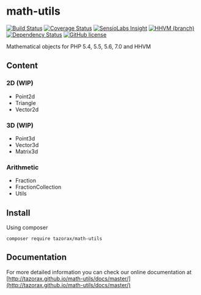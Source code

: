 # math-utils
[![Build Status](https://img.shields.io/travis/tazorax/math-utils/master.svg?style=flat-square)](https://travis-ci.org/tazorax/math-utils) 
[![Coverage Status](https://img.shields.io/coveralls/tazorax/math-utils/master.svg?style=flat-square)](https://coveralls.io/github/tazorax/math-utils?branch=master)
[![SensioLabs Insight](https://img.shields.io/sensiolabs/i/9d9f8505-3f4a-4623-9626-e8064e5f492e.svg?style=flat-square)](https://insight.sensiolabs.com/projects/9d9f8505-3f4a-4623-9626-e8064e5f492e)
[![HHVM (branch)](https://img.shields.io/hhvm/tazorax/math-utils/master.svg?style=flat-square)]()
[![Dependency Status](https://img.shields.io/versioneye/d/php/tazorax:math-utils/dev-master.svg?style=flat-square)](https://www.versioneye.com/php/tazorax:math-utils/dev-master)
[![GitHub license](https://img.shields.io/github/license/tazorax/math-utils.svg?style=flat-square)]()

Mathematical objects for PHP 5.4, 5.5, 5.6, 7.0 and HHVM

## Content
### 2D (WIP)
- Point2d
- Triangle
- Vector2d

### 3D (WIP)
- Point3d
- Vector3d
- Matrix3d

### Arithmetic
- Fraction
- FractionCollection
- Utils

## Install
Using composer

``` composer require tazorax/math-utils ```

## Documentation
For more detailed information you can check our online documentation at [http://tazorax.github.io/math-utils/docs/master/](http://tazorax.github.io/math-utils/docs/master/)
